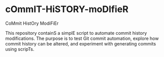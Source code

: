 # cOmmIT-HiSTORY-moDIfieR
CoMmit HistOry ModiFiEr

This repository containS a simplE script to automate commit history modifications. The purpose is to test Git commit automation, explore how commit history can be altered, and experiment with generating commits using scripTs.
